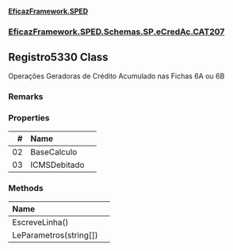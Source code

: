 #### [EficazFramework.SPED](EficazFrameworkSPED.md 'EficazFramework SPED')
### [EficazFramework.SPED.Schemas.SP.eCredAc.CAT207](EficazFramework.SPED.Schemas.SP.eCredAc.CAT207.md 'EficazFramework.SPED.Schemas.SP.eCredAc.CAT207')

## Registro5330 Class

Operações Geradoras de Crédito Acumulado nas Fichas 6A ou 6B

### Remarks
### Properties

| # | Name | |
| ---: | :--- | :--- |
| 02 | BaseCalculo |  |
| 03 | ICMSDebitado |  |
### Methods

| Name | |
| :--- | :--- |
| EscreveLinha() |  |
| LeParametros(string[]) |  |
